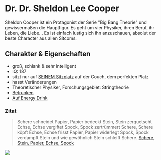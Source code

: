 # Dr. Dr. Sheldon Lee Cooper

Sheldon Cooper ist ein Protagonist der Serie "Big Bang Theorie" und gewissermaßen die Hauptfigur. Es geht um vier Physiker, ihren Beruf, ihr Leben, die Liebe...
Es ist einfach lustig sich ihn anzuschauen, absolut der beste Character aus allen Sitcoms.

## Charakter & Eigenschaften

* groß, schlank & sehr intelligent
* IQ: 187
* sitzt nur auf <a href="https://www.youtube.com/watch?v=KzKU3-rqTJY&t=17">SEINEM Sitzplatz</a> auf der Couch, dem perfekten Platz
* hasst Veränderungen
* Theoretischer Physiker, Forschungsgebiet: Stringtheorie
* <a href="https://www.youtube.com/watch?v=p4wiKnRSeqM&t=8" style="decoration: none;">Betrunken</a>
* <a href="https://www.youtube.com/watch?v=4JfwfCXAJVU&t=93" style="decoration: none;">Auf Energy Drink</a>

### Zitat
> Schere schneidet Papier, Papier bedeckt Stein, Stein zerquetscht Echse, Echse vergiftet Spock, Spock zertrümmert Schere, Schere köpft Echse, Echse frisst Papier, Papier widerlegt Spock, Spock verdampft Stein und wie gewöhnlich Stein schleift Schere.
<a href="https://www.youtube.com/watch?v=5cujdrWbc9k&t=34" style="decoration: none;">Schere, Stein, Papier, Echse, Spock</a>

<img src="https://external-content.duckduckgo.com/iu/?u=https%3A%2F%2Fimages-na.ssl-images-amazon.com%2Fimages%2FM%2FMV5BZjg4MGNlZDgtMmM5OC00ZmMxLTg3Y2EtZmZjOGJlNDU4NGNhXkEyXkFqcGdeQXVyMTgxOTIzNzk%40._V1_UY666_CR259%2C0%2C666%2C666_AL_.jpg&f=1&nofb=1">
